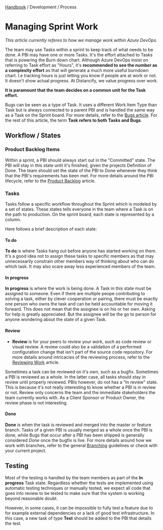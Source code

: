 [Handbook](../../README.md) / Development / Process

# Managing Sprint Work

*This article currently referes to how we manage work within Azure DevOps.*

The team may use Tasks within a sprint to keep track of what needs to be done. A PBI may have one or more Tasks. It's the effort attached to Tasks that is powering the Burn down chart. Although Azure DevOps insist on referring to Task effort as "Hours", it's **recommended to see the number as a complexity effort** as that will generate a much more useful burndown chart. I.e tracking hours is just letting you know if people are at work or not. It doesn't show actual progress. At Distancify, we value progress over work.

**It is paramount that the team decides on a common unit for the Task effort.**

Bugs can be seen as a type of Task. It uses a different Work Item Type than Task but is always connected to a parent PBI and is handled the same way as a Task on the Sprint board. For more details, refer to the [Bugs article](bugs.md). For the rest of this article, the term **Task refers to both Tasks and Bugs**.

## Workflow / States

### Product Backlog Items

Within a sprint, a PBI should always start out in the "Committed" state. The PBI will stay in this state until it's finished, given the projects Definition of Done. The team should set the state of the PBI to Done whenever they think that the PBI's requirements has been met. For more details around the PBI lifecycle, refer to the [Product Backlog](product-backlog.md) article.

### Tasks

Tasks follow a specific workflow throughout the Sprint which is modeled by a set of states. These states tells everyone in the team where a Task is on the path to production. On the sprint board, each state is represented by a column.

Here follows a brief description of each state:

#### To do

**To do** is where Tasks hang out before anyone has started working on them. It's a good idea not to assign these tasks to specific members as that may unnecessarily constrain other members way of thinking about who can do which task. It may also scare away less experienced members of the team.

#### In progress

**In progress** is where the work is being done. A Task in this state must be assigned to someone. Even if there are multiple peope contributing to solving a task, either by clever cooperation or pairing, there must be exactly one person who owns the task and can be held accountable for moving it forward. This does not mean that the assignee is on his or her own. Asking for help is greatly appreciated. But the assignee will be the go to person for anyone wondering about the state of a given Task.

#### Review

- **Review** is for your peers to review your work, such as code review or visual review. A review could also be a validation of a performed configuration change that isn't part of the source code repository. For more details around intricacies of the reviewing process, refer to the [Reviewing Work](reviewing-work.md) article.

Sometimes a task can be reviewed on it's own, such as a bugfix. Sometimes a PBI is reviewed as a whole. In the latter case, all tasks should stay in review until properly reviewed. PBIs however, do not has a "In review" state. This is because it's not really interesting to know whether a PBI is in review or not. Review only concerns the team and the immediate stakeholders the team currently works with. As a Client Sponsor or Product Owner, the review phase is not interesting.

#### Done

**Done** is when the task is reviewed and merged into the master or feature branch. Tasks of a given PBI is usually merged as a whole once the PBI is done, while Bugs that occur after a PBI has been shipped is generally considered *Done* once the bugfix is live. For more details around how we work with branches, refer to the general [Branching](../guidelines/branching.md) guidelines or check with your current project.

## Testing

Most of the testing is handled by the team members as part of the **In progress** Task state. Regardless whether the tests are implemented using automatic testing techniques or manually tested, we expect all code that goes into review to be tested to make sure that the system is working beyond reasonable doubt.

However, in some cases, it can be impossible to fully test a feature due to for example external dependencies or a lack of good test infrastructure. In this case, a new task of type **Test** should be added to the PBI that details the test.